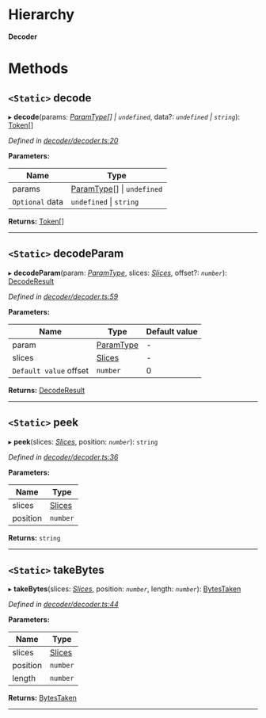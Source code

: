 

# Hierarchy

**Decoder**

# Methods

<a id="decode"></a>

## `<Static>` decode

▸ **decode**(params: *[ParamType](_spec_paramtype_paramtype_.paramtype.md)[] \| `undefined`*, data?: *`undefined` \| `string`*): [Token](_token_token_.token.md)[]

*Defined in [decoder/decoder.ts:20](https://github.com/paritytech/js-libs/blob/5287f0f/packages/abi/src/decoder/decoder.ts#L20)*

**Parameters:**

| Name | Type |
| ------ | ------ |
| params | [ParamType](_spec_paramtype_paramtype_.paramtype.md)[] \| `undefined` |
| `Optional` data | `undefined` \| `string` |

**Returns:** [Token](_token_token_.token.md)[]

___
<a id="decodeparam"></a>

## `<Static>` decodeParam

▸ **decodeParam**(param: *[ParamType](_spec_paramtype_paramtype_.paramtype.md)*, slices: *[Slices](../modules/_types_.md#slices)*, offset?: *`number`*): [DecodeResult](_decoder_decoderesult_.decoderesult.md)

*Defined in [decoder/decoder.ts:59](https://github.com/paritytech/js-libs/blob/5287f0f/packages/abi/src/decoder/decoder.ts#L59)*

**Parameters:**

| Name | Type | Default value |
| ------ | ------ | ------ |
| param | [ParamType](_spec_paramtype_paramtype_.paramtype.md) | - |
| slices | [Slices](../modules/_types_.md#slices) | - |
| `Default value` offset | `number` | 0 |

**Returns:** [DecodeResult](_decoder_decoderesult_.decoderesult.md)

___
<a id="peek"></a>

## `<Static>` peek

▸ **peek**(slices: *[Slices](../modules/_types_.md#slices)*, position: *`number`*): `string`

*Defined in [decoder/decoder.ts:36](https://github.com/paritytech/js-libs/blob/5287f0f/packages/abi/src/decoder/decoder.ts#L36)*

**Parameters:**

| Name | Type |
| ------ | ------ |
| slices | [Slices](../modules/_types_.md#slices) |
| position | `number` |

**Returns:** `string`

___
<a id="takebytes"></a>

## `<Static>` takeBytes

▸ **takeBytes**(slices: *[Slices](../modules/_types_.md#slices)*, position: *`number`*, length: *`number`*): [BytesTaken](_decoder_bytestaken_.bytestaken.md)

*Defined in [decoder/decoder.ts:44](https://github.com/paritytech/js-libs/blob/5287f0f/packages/abi/src/decoder/decoder.ts#L44)*

**Parameters:**

| Name | Type |
| ------ | ------ |
| slices | [Slices](../modules/_types_.md#slices) |
| position | `number` |
| length | `number` |

**Returns:** [BytesTaken](_decoder_bytestaken_.bytestaken.md)

___

